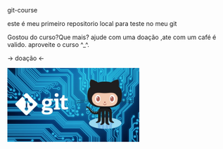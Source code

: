git-course

este é meu primeiro repositorio local para teste no meu git
 
Gostou do curso?Que mais? ajude com uma doação ,ate com um café é valido.
aproveite o curso ^_^.

-> doação <-

<img src="img/git_github.jpg" width="300" >

